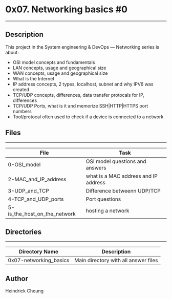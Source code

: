 # 0x07. Networking basics #0

---
## Description

This project in the System engineering & DevOps ― Networking series is about:
* OSI model concepts and fundamentals
* LAN concepts, usage and geographical size
* WAN concepts, usage and geographical size
* What is the Internet
* IP address concepts, 2 types, localhost, subnet and why IPV6 was created
* TCP/UDP concepts, differences, data transfer protocals for IP, differences
* TCP/UDP Ports, what is it and memorize SSH|HTTP|HTTPS port numbers
* Tool/protocal often used to check if a device is connected to a network

## Files
---
File|Task
---|---
0-OSI_model | OSI model questions and answers
2-MAC_and_IP_address | what is a MAC address and IP address
3-UDP_and_TCP | Difference betweenn UDP/TCP
4-TCP_and_UDP_ports | Port questions
5-is_the_host_on_the_network | hosting a network

## Directories
---
Directory Name | Description
---|---
0x07-networking_basics | Main directory with all answer files

## Author
Heindrick Cheung